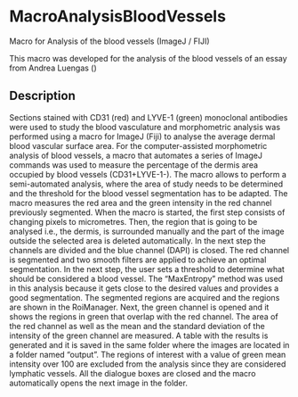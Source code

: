 # MacroAnalysisBloodVessels
Macro for Analysis of the blood vessels (ImageJ / FIJI)

This macro was developed for the analysis of the blood vessels of an essay from Andrea Luengas ()

## Description

Sections stained with CD31 (red)  and LYVE-1 (green) monoclonal antibodies were used to study the blood vasculature and morphometric analysis was performed using a macro for ImageJ (Fiji) to analyse the average dermal blood vascular surface area. 
For the computer-assisted morphometric analysis of blood vessels, a macro that automates a series of ImageJ commands was used to measure the percentage of the dermis area occupied by blood vessels (CD31+LYVE-1-). 
The macro allows to perform a semi-automated analysis, where the area of study needs to be determined and the threshold for the blood vessel segmentation has to be adapted. The macro measures the red area and the green intensity in the red channel previously segmented. When the macro is started, the first step consists of changing pixels to micrometres. 
Then, the region that is going to be analysed i.e., the dermis, is surrounded manually and the part of the image outside the selected area is deleted automatically. In the next step the channels are divided and the blue channel (DAPI) is closed. 
The red channel is segmented and two smooth filters are applied to achieve an optimal segmentation. In the next step, the user sets a threshold to determine what should be considered a blood vessel. 
The “MaxEntropy” method was used in this analysis because it gets close to the desired values and provides a good segmentation. The segmented regions are acquired and the regions are shown in the RoiManager. Next, the green channel is opened and it shows the regions in green that overlap with the red channel. 
The area of the red channel as well as the mean and the standard deviation of the intensity of the green channel are measured. 
A table with the results is generated and it is saved in the same folder where the images are located in a folder named “output”. 
The regions of interest with a value of green mean intensity over 100 are excluded from the analysis since they are considered lymphatic vessels. All the dialogue boxes are closed and the macro automatically opens the next image in the folder. 

